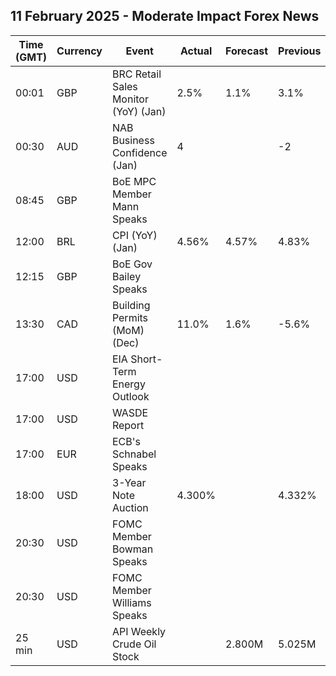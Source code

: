 ## 11 February 2025 - Moderate Impact Forex News

| Time (GMT) | Currency | Event | Actual | Forecast | Previous |
|------|----------|-------|--------|----------|----------|
| 00:01 | GBP | BRC Retail Sales Monitor (YoY) (Jan) | 2.5% | 1.1% | 3.1% |
| 00:30 | AUD | NAB Business Confidence (Jan) | 4 |  | -2 |
| 08:45 | GBP | BoE MPC Member Mann Speaks |  |  |  |
| 12:00 | BRL | CPI (YoY) (Jan) | 4.56% | 4.57% | 4.83% |
| 12:15 | GBP | BoE Gov Bailey Speaks |  |  |  |
| 13:30 | CAD | Building Permits (MoM) (Dec) | 11.0% | 1.6% | -5.6% |
| 17:00 | USD | EIA Short-Term Energy Outlook |  |  |  |
| 17:00 | USD | WASDE Report |  |  |  |
| 17:00 | EUR | ECB's Schnabel Speaks |  |  |  |
| 18:00 | USD | 3-Year Note Auction | 4.300% |  | 4.332% |
| 20:30 | USD | FOMC Member Bowman Speaks |  |  |  |
| 20:30 | USD | FOMC Member Williams Speaks |  |  |  |
| 25 min | USD | API Weekly Crude Oil Stock |  | 2.800M | 5.025M |
